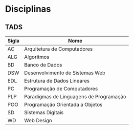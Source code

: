 # Disciplinas

## TADS

|Sigla|Nome                                                     |
|-----|---------------------------------------------------------|
|AC   | Arquitetura de Computadores                             |
|ALG  | Algoritmos                                              |
|BD   | Banco de Dados                                          |
|DSW  | Desenvolvimento de Sistemas Web                         |
|EDL  | Estrutura de Dados Lineares                             |
|PC   | Programação de Computadores                             |
|PLP  | Paradigmas de Linguagens de Programação                 |
|POO  | Programação Orientada a Objetos                         |
|SD   | Sistemas Digitais                                       |
|WD   | Web Design                                              |
